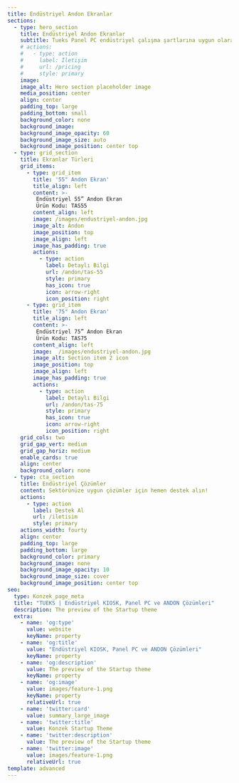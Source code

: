 ```yaml
---
title: Endüstriyel Andon Ekranlar
sections:
  - type: hero_section
    title: Endüstriyel Andon Ekranlar
    subtitle: Tueks Panel PC endüstriyel çalışma şartlarına uygun olarak tasarlanmıştır. Özellikle tozlu, sıcak, nemli ve titreşimli ortamlarda sorunsuz bir çalışma performansı sunar.
    # actions:
    #   - type: action
    #     label: İletişim
    #     url: /pricing
    #     style: primary
    image: 
    image_alt: Hero section placeholder image
    media_position: center
    align: center
    padding_top: large
    padding_bottom: small
    background_color: none
    background_image: 
    background_image_opacity: 60
    background_image_size: auto
    background_image_position: center top
  - type: grid_section
    title: Ekranlar Türleri
    grid_items:
      - type: grid_item
        title: '55" Andon Ekran'
        title_align: left
        content: >-
         Endüstriyel 55” Andon Ekran
         Ürün Kodu: TAS55
        content_align: left
        image: /images/endustriyel-andon.jpg
        image_alt: Andon
        image_position: top
        image_align: left
        image_has_padding: true
        actions:
          - type: action
            label: Detaylı Bilgi
            url: /andon/tas-55
            style: primary
            has_icon: true
            icon: arrow-right
            icon_position: right
      - type: grid_item
        title: '75" Andon Ekran'
        title_align: left
        content: >-
         Endüstriyel 75” Andon Ekran
         Ürün Kodu: TAS75
        content_align: left
        image:  /images/endustriyel-andon.jpg
        image_alt: Section item 2 icon
        image_position: top
        image_align: left
        image_has_padding: true
        actions:
          - type: action
            label: Detaylı Bilgi
            url: /andon/tas-75
            style: primary
            has_icon: true
            icon: arrow-right
            icon_position: right           
    grid_cols: two
    grid_gap_vert: medium
    grid_gap_horiz: medium
    enable_cards: true
    align: center
    background_color: none
  - type: cta_section
    title: Endüstriyel Çözümler
    content: Sektörünüze uygun çözümler için hemen destek alın!
    actions:
      - type: action
        label: Destek Al
        url: /iletisim
        style: primary
    actions_width: fourty
    align: center
    padding_top: large
    padding_bottom: large
    background_color: primary
    background_image: none
    background_image_opacity: 10
    background_image_size: cover
    background_image_position: center top
seo:
  type: Konzek_page_meta
  title: "TUEKS | Endüstriyel KIOSK, Panel PC ve ANDON Çözümleri"
  description: The preview of the Startup theme
  extra:
    - name: 'og:type'
      value: website
      keyName: property
    - name: 'og:title'
      value: "Endüstriyel KIOSK, Panel PC ve ANDON Çözümleri"
      keyName: property
    - name: 'og:description'
      value: The preview of the Startup theme
      keyName: property
    - name: 'og:image'
      value: images/feature-1.png
      keyName: property
      relativeUrl: true
    - name: 'twitter:card'
      value: summary_large_image
    - name: 'twitter:title'
      value: Konzek Startup Theme
    - name: 'twitter:description'
      value: The preview of the Startup theme
    - name: 'twitter:image'
      value: images/feature-1.png
      relativeUrl: true
template: advanced
---
```

